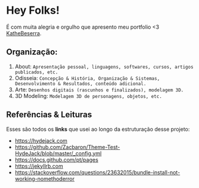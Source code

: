 # Hey Folks!

É com muita alegria e orgulho que apresento meu portfolio <3 [KatheBeserra](https://katheisabelle.github.io/).

## Organização:
1. About: `Apresentação pessoal, linguagens, softwares, cursos, artigos publicados, etc.`
2. Odisseia: `Concepção & História, Organização & Sistemas, Desenvolvimento & Resultados, conteúdo adicional.`
3. Arte: `Desenhos digitais (rascunhos e finalizados), modelagem 3D.`
4. 3D Modeling:  `Modelagem 3D de personagens, objetos, etc.`


## Referências & Leituras
Esses são todos os **links** que usei ao longo da estruturação desse projeto:
* https://hydejack.com
* https://github.com/Zacbaron/Theme-Test-HydeJack/blob/master/_config.yml
* https://docs.github.com/pt/pages
* https://jekyllrb.com
* https://stackoverflow.com/questions/23632015/bundle-install-not-working-nomethoderror




